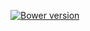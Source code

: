 [![Bower version](http://img.shields.io/bower/v/selection-listener.svg)](https://github.com/jbrudvik/selection-listener)
